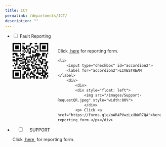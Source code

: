 ```yaml
---
title: ICT
permalink: /departments/ICT/
description: ""
---
```

<ul class="jekyllcodex\_accordion">
	<li>
	<input type="checkbox" id="accordion1">
	<label for="accordion1">Fault Reporting</label>
	<div>
			<div style="float: left">
				<img src="/images/Fault-ReportingQR.jpeg" style="width:80%"> </div>
			<p><br> Click <a href="https://forms.gle/oAR4PVwzLxUbWR7QA"> here</a> for reporting form.
</p>
	</div>
</li>
	
	<li>
		<input type="checkbox" id="accordion2">
		<label for="accordion2">LIVESTREAM </label>
		<div>
			<div>
			<div style="float: left">
				<img src="/images/Support-RequestQR.jpeg" style="width:80%">
				</div>
			<p> Click <a href="https://forms.gle/oAR4PVwzLxUbWR7QA">here</a> for reporting form.</p></div>
</li>
<li>

    <input type="checkbox" id="accordion3">
    <label for="accordion3">SUPPORT</label>
    <div>
			<p>Click <a href="https://forms.gle/oAR4PVwzLxUbWR7QA"> here </a> for reporting form.</p>
    </div>
</li>
</ul>